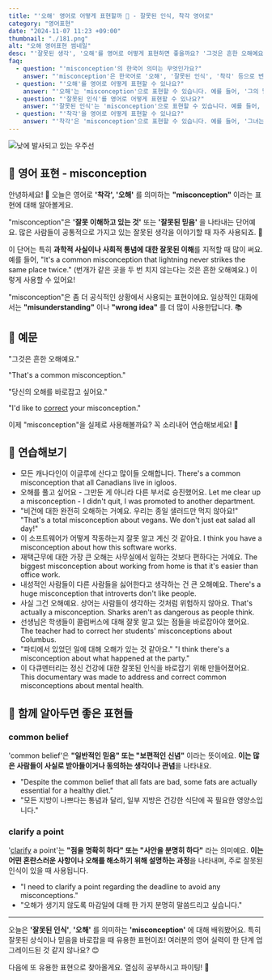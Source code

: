 ```yaml
---
title: "'오해' 영어로 어떻게 표현할까 🤔 - 잘못된 인식, 착각 영어로"
category: "영어표현"
date: "2024-11-07 11:23 +09:00"
thumbnail: "./181.png"
alt: "오해 영어표현 썸네일"
desc: "'잘못된 생각', '오해'를 영어로 어떻게 표현하면 좋을까요? '그것은 흔한 오해예요.', '당신의 오해를 바로잡고 싶어요.' 등을 영어로 표현하는 법을 배워봅시다. 다양한 예문을 통해서 연습하고 본인의 표현으로 만들어 보세요."
faq:
  - question: "'misconception'의 한국어 의미는 무엇인가요?"
    answer: "'misconception'은 한국어로 '오해', '잘못된 인식', '착각' 등으로 번역될 수 있습니다."
  - question: "'오해'를 영어로 어떻게 표현할 수 있나요?"
    answer: "'오해'는 'misconception'으로 표현할 수 있습니다. 예를 들어, '그의 말이 잘못 해석되어 오해가 생겼다'는 'His words were misunderstood, leading to a misconception'으로 말할 수 있습니다."
  - question: "'잘못된 인식'를 영어로 어떻게 표현할 수 있나요?"
    answer: "'잘못된 인식'는 'misconception'으로 표현할 수 있습니다. 예를 들어, '그 주제에 대한 잘못된 인식이 문제를 일으켰다'는 'A misconception about that topic caused the problem'으로 말할 수 있습니다."
  - question: "'착각'을 영어로 어떻게 표현할 수 있나요?"
    answer: "'착각'은 'misconception'으로 표현할 수 있습니다. 예를 들어, '그녀는 그가 그녀를 좋아한다고 착각했다'는 'She had a misconception that he liked her'로 표현할 수 있습니다.'"
---
```


![낮에 발사되고 있는 우주선](./181-1.jpg)

## 🌟 영어 표현 - misconception

안녕하세요! 👋 오늘은 영어로 **'착각', '오해'** 를 의미하는 **"misconception"** 이라는 표현에 대해 알아볼게요.

"misconception"은 **'잘못 이해하고 있는 것'** 또는 **'잘못된 믿음'** 을 나타내는 단어예요. 많은 사람들이 공통적으로 가지고 있는 잘못된 생각을 이야기할 때 자주 사용되죠. 🤔

이 단어는 특히 **과학적 사실이나 사회적 통념에 대한 잘못된 이해**를 지적할 때 많이 써요. 예를 들어, "It's a common misconception that lightning never strikes the same place twice." (번개가 같은 곳을 두 번 치지 않는다는 것은 흔한 오해예요.) 이렇게 사용할 수 있어요!

"misconception"은 좀 더 공식적인 상황에서 사용되는 표현이에요. 일상적인 대화에서는 **"misunderstanding"** 이나 **"wrong idea"** 를 더 많이 사용한답니다. 📚

## 📖 예문

"그것은 흔한 오해예요."

"That's a common misconception."

"당신의 오해를 바로잡고 싶어요."

"I'd like to [correct](/blog/in-english/288.correct/) your misconception."

이제 "misconception"을 실제로 사용해볼까요? 꼭 소리내어 연습해보세요! 🎯

## 💬 연습해보기

<ul data-interactive-list>
  <li data-interactive-item>
    <span data-toggler>모든 캐나다인이 이글루에 산다고 많이들 오해합니다.</span>
    <span data-answer>There's a common misconception that all Canadians live in igloos.</span>
  </li>
  <li data-interactive-item>
    <span data-toggler>오해를 풀고 싶어요 - 그만둔 게 아니라 다른 부서로 승진했어요.</span>
    <span data-answer>Let me clear up a misconception - I didn't quit, I was promoted to another department.</span>
  </li>
  <li data-interactive-item>
    <span data-toggler>"비건에 대한 완전히 오해하는 거예요. 우리는 종일 샐러드만 먹지 않아요!"</span>
    <span data-answer>"That's a total misconception about vegans. We don't just eat salad all day!"</span>
  </li>
  <li data-interactive-item>
    <span data-toggler>이 소프트웨어가 어떻게 작동하는지 잘못 알고 계신 것 같아요.</span>
    <span data-answer>I think you have a misconception about how this software works.</span>
  </li>
  <li data-interactive-item>
    <span data-toggler>재택근무에 대한 가장 큰 오해는 사무실에서 일하는 것보다 편하다는 거예요.</span>
    <span data-answer>The biggest misconception about working from home is that it's easier than office work.</span>
  </li>
  <li data-interactive-item>
    <span data-toggler>내성적인 사람들이 다른 사람들을 싫어한다고 생각하는 건 큰 오해예요.</span>
    <span data-answer>There's a huge misconception that introverts don't like people.</span>
  </li>
  <li data-interactive-item>
    <span data-toggler>사실 그건 오해예요. 상어는 사람들이 생각하는 것처럼 위험하지 않아요.</span>
    <span data-answer>That's actually a misconception. Sharks aren't as dangerous as people think.</span>
  </li>
  <li data-interactive-item>
    <span data-toggler>선생님은 학생들이 콜럼버스에 대해 잘못 알고 있는 점들을 바로잡아야 했어요.</span>
    <span data-answer>The teacher had to correct her students' misconceptions about Columbus.</span>
  </li>
  <li data-interactive-item>
    <span data-toggler>"파티에서 있었던 일에 대해 오해가 있는 것 같아요."</span>
    <span data-answer>"I think there's a misconception about what happened at the party."</span>
  </li>
  <li data-interactive-item>
    <span data-toggler>이 다큐멘터리는 정신 건강에 대한 잘못된 인식을 바로잡기 위해 만들어졌어요.</span>
    <span data-answer>This documentary was made to address and correct common misconceptions about mental health.</span>
  </li>
</ul>

## 🤝 함께 알아두면 좋은 표현들

### common belief

'common belief'은 **"일반적인 믿음" 또는 "보편적인 신념"** 이라는 뜻이에요. **이는 많은 사람들이 사실로 받아들이거나 동의하는 생각이나 관념**을 나타내요.

- "Despite the common belief that all fats are bad, some fats are actually essential for a healthy diet."
- "모든 지방이 나쁘다는 통념과 달리, 일부 지방은 건강한 식단에 꼭 필요한 영양소입니다."

### clarify a point

'[clarify](/blog/in-english/278.clarify/) a point'는 **"점을 명확히 하다" 또는 "사안을 분명히 하다"** 라는 의미예요. **이는 어떤 혼란스러운 사항이나 오해를 해소하기 위해 설명하는 과정**을 나타내며, 주로 잘못된 인식이 있을 때 사용됩니다.

- "I need to clarify a point regarding the deadline to avoid any misconceptions."
- "오해가 생기지 않도록 마감일에 대해 한 가지 분명히 말씀드리고 싶습니다."

---

오늘은 **'잘못된 인식'**, **'오해'** 를 의미하는 **'misconception'** 에 대해 배워봤어요. 특히 잘못된 상식이나 믿음을 바로잡을 때 유용한 표현이죠! 여러분의 영어 실력이 한 단계 업그레이드된 것 같지 않나요? 😊

다음에 또 유용한 표현으로 찾아올게요. 열심히 공부하시고 파이팅! 💪
